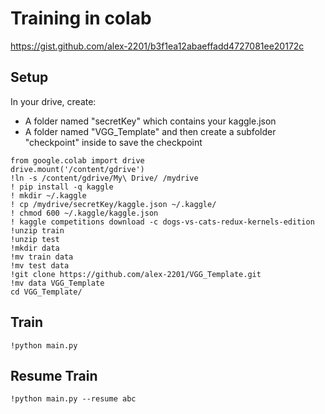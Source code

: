 
# Training in colab
https://gist.github.com/alex-2201/b3f1ea12abaeffadd4727081ee20172c

## Setup

In your drive, create:
- A folder named "secretKey" which contains your kaggle.json
- A folder named "VGG_Template" and then create a subfolder "checkpoint" inside to save the checkpoint

```console
from google.colab import drive
drive.mount('/content/gdrive')
!ln -s /content/gdrive/My\ Drive/ /mydrive
! pip install -q kaggle
! mkdir ~/.kaggle
! cp /mydrive/secretKey/kaggle.json ~/.kaggle/
! chmod 600 ~/.kaggle/kaggle.json
! kaggle competitions download -c dogs-vs-cats-redux-kernels-edition
!unzip train
!unzip test
!mkdir data
!mv train data
!mv test data
!git clone https://github.com/alex-2201/VGG_Template.git
!mv data VGG_Template
cd VGG_Template/
```
## Train
```console
!python main.py
```

## Resume Train
```console
!python main.py --resume abc
```

